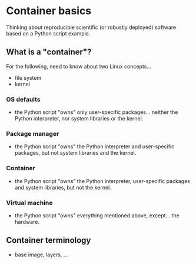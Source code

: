 # Container basics

Thinking about reproducible scientific (or robustly deployed) software based on a Python script example.

## What is a "container"?

For the following, need to know about two Linux concepts...

* file system
* kernel

### OS defaults

* the Python script "owns" only user-specific packages... neither the Python interpreter, nor system libraries or the kernel.

### Package manager

* the Python script "owns" the Python interpreter and user-specific packages, but not system libraries and the kernel.

### Container

* the Python script "owns" the Python interpreter, user-specific packages and system libraries, but not the kernel.

### Virtual machine

* the Python script "owns" everything mentioned above, except... the hardware.

## Container terminology

* base image, layers, ...
